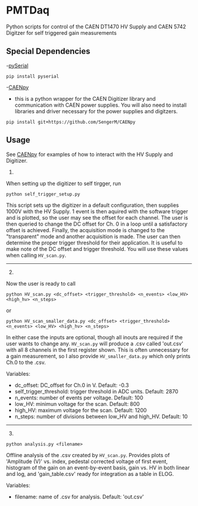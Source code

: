 # PMTDaq
Python scripts for control of the CAEN DT1470 HV Supply and CAEN 5742 Digitzer for self triggered gain measurements

## Special Dependencies
-[pySerial](https://pypi.org/project/pyserial/)
```
pip install pyserial
```

-[CAENpy](https://github.com/SengerM/CAENpy)
- this is a python wrapper for the CAEN Digitizer library and communication with CAEN power supplies. You will also need to install libraries and driver necessary for the power supplies and digitzers.
```
pip install git+https://github.com/SengerM/CAENpy
```

## Usage
See [CAENpy](https://github.com/SengerM/CAENpy) for examples of how to interact with the HV Supply and Digitizer.

1.

When setting up the digitizer to self tirgger, run
```
python self_trigger_setup.py
```

This script sets up the digitizer in a default configuration, then supplies 1000V with the HV Supply. 1 event is then aquired with the software trigger and is plotted, so the user may see the offset for each channel. The user is then queried to change the DC offset for Ch. 0 in a loop until a satisfactory offset is achieved. Finally, the acquisition mode is changed to the "transparent" mode and another acquisition is made. The user can then determine the proper trigger threshold for their application. It is useful to make note of the DC offset and trigger threshold. You will use these values when calling `HV_scan.py`.

---
2.

Now the user is ready to call
```
python HV_scan.py <dc_offset> <trigger_threshold> <n_events> <low_HV> <high_hv> <n_steps>
```

or

```
python HV_scan_smaller_data.py <dc_offset> <trigger_threshold> <n_events> <low_HV> <high_hv> <n_steps>
```

In either case the inputs are optional, though all inouts are required if the user wants to change any. `HV_scan.py` will produce a .csv called 'out.csv' with all 8 channels in the first register shown. This is often unnecessary for a gain measurement, so I also provide `HV_smaller_data.py` which only prints Ch.0 to the .csv.

Variables:
- dc_offset: DC_offset for Ch.0 in V. Default: -0.3
- self_trigger_threshold: trigger threshold in ADC units. Default: 2870
- n_events: number of events per voltage. Default: 100
- low_HV: minimun voltage for the scan. Default: 800
- high_HV: maximum voltage for the scan. Default: 1200
- n_steps: number of divisions between low_HV and high_HV. Default: 10

---
3.
```
python analysis.py <filename>
```
Offline analysis of the .csv created by `HV_scan.py`. Provides plots of 'Amplitude (V)' vs. index, pedestal corrected voltage of first event, histogram of the gain on an event-by-event basis, gain vs. HV in both linear and log, and 'gain_table.csv' ready for integration as a table in ELOG.

Variables:
- filename: name of .csv for analysis. Default: 'out.csv'
